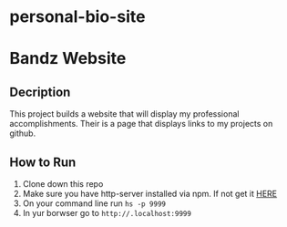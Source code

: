# personal-bio-site

# Bandz Website

## Decription

This project builds a website that will display my professional accomplishments. Their is a page that displays links to my projects on github. 



## How to Run
1. Clone down this repo
1. Make sure you have http-server installed via npm. If not get it [HERE](https://www.npmjs.com/package/http-server)
1. On your command line run `hs -p 9999`
1. In yur borwser go to `http://.localhost:9999`